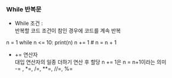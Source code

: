 ### While 반복문
- While 조건 : <br> 
반복할 코드
조건이 참인 경우에 코드를 계속 반복

n = 1
while n <= 10:
    print(n)
    n += 1   # n = n + 1

- += 연산자 <br> 
대입 연산자의 일종
더하기 연산 후 할당
n += 1은 n = n+1이라는 의미 <br> 
-= , *=, /=, **=, //=, %=
